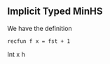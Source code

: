 ```toc
```



## Implicit Typed MinHS

We have the definition

```
recfun f x = fst + 1
```

Int x h
